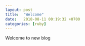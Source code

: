 ```yaml
---
layout: post
title:  "Welcome"
date:   2018-08-11 00:19:32 +0700
categories: [ruby]
---
```

Welcome to new blog
